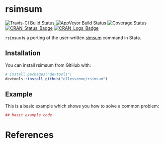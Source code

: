 
<!-- README.md is generated from README.Rmd. Please edit that file -->
rsimsum
=======

[![Travis-CI Build Status](https://travis-ci.org/ellessenne/rsimsum.svg?branch=master)](https://travis-ci.org/ellessenne/rsimsum) [![AppVeyor Build Status](https://ci.appveyor.com/api/projects/status/github/ellessenne/rsimsum?branch=master&svg=true)](https://ci.appveyor.com/project/ellessenne/rsimsum) [![Coverage Status](https://img.shields.io/codecov/c/github/ellessenne/rsimsum/master.svg)](https://codecov.io/github/ellessenne/rsimsum?branch=master) [![CRAN\_Status\_Badge](http://www.r-pkg.org/badges/version/rsimsum)](https://cran.r-project.org/package=rsimsum) [![CRAN\_Logs\_Badge](http://cranlogs.r-pkg.org/badges/rsimsum)](https://cran.r-project.org/package=rsimsum)

`rsimsum` is a porting of the user-written [simsum](http://www.stata-journal.com/article.html?article=st0200) command in Stata.

Installation
------------

You can install rsimsum from GitHub with:

``` r
# install.packages("devtools")
devtools::install_github("ellessenne/rsimsum")
```

Example
-------

This is a basic example which shows you how to solve a common problem:

``` r
## basic example code
```

References
==========
